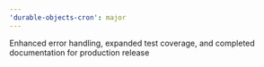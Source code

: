 ```yaml
---
'durable-objects-cron': major
---
```


Enhanced error handling, expanded test coverage, and completed documentation for production release
